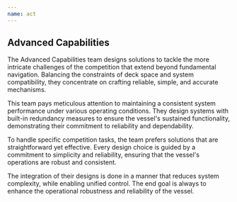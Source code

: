 ```yaml
---
name: act
---
```


Advanced Capabilities
---------------------

The Advanced Capabilities team designs solutions to tackle the more intricate challenges of the competition that extend beyond fundamental navigation. Balancing the constraints of deck space and system compatibility, they concentrate on crafting reliable, simple, and accurate mechanisms.

This team pays meticulous attention to maintaining a consistent system performance under various operating conditions. They design systems with built-in redundancy measures to ensure the vessel's sustained functionality, demonstrating their commitment to reliability and dependability.

To handle specific competition tasks, the team prefers solutions that are straightforward yet effective. Every design choice is guided by a commitment to simplicity and reliability, ensuring that the vessel's operations are robust and consistent.

The integration of their designs is done in a manner that reduces system complexity, while enabling unified control. The end goal is always to enhance the operational robustness and reliability of the vessel.

